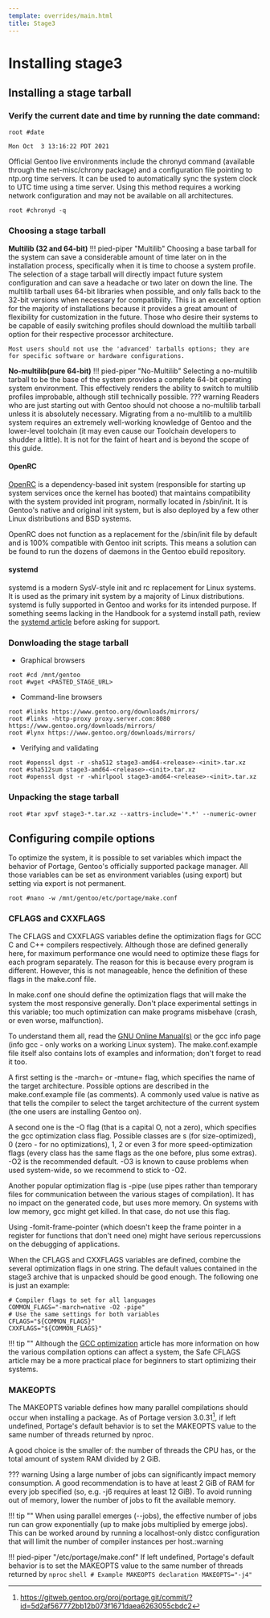 ```yaml
---
template: overrides/main.html
title: Stage3
---
```

# Installing stage3

## Installing a stage tarball
### Verify the current date and time by running the date command: 
```shell
root #date

Mon Oct  3 13:16:22 PDT 2021
```

Official Gentoo live environments include the chronyd command (available through the net-misc/chrony package) and a configuration file pointing to ntp.org time servers. It can be used to automatically sync the system clock to UTC time using a time server. Using this method requires a working network configuration and may not be available on all architectures. 
```shell
root #chronyd -q
```

### Choosing a stage tarball
**Multilib (32 and 64-bit)**
!!! pied-piper "Multilib"
    Choosing a base tarball for the system can save a considerable amount of time later on in the installation process, specifically when it is time to choose a system profile. The selection of a stage tarball will directly impact future system configuration and can save a headache or two later on down the line. The multilib tarball uses 64-bit libraries when possible, and only falls back to the 32-bit versions when necessary for compatibility. This is an excellent option for the majority of installations because it provides a great amount of flexibility for customization in the future. Those who desire their systems to be capable of easily switching profiles should download the multilib tarball option for their respective processor architecture.

    Most users should not use the 'advanced' tarballs options; they are for specific software or hardware configurations.

**No-multilib(pure 64-bit)**
!!! pied-piper "No-Multilib"
    Selecting a no-multilib tarball to be the base of the system provides a complete 64-bit operating system environment. This effectively renders the ability to switch to multilib profiles improbable, although still technically possible.
??? warning
    Readers who are just starting out with Gentoo should not choose a no-multilib tarball unless it is absolutely necessary. Migrating from a no-multilib to a multilib system requires an extremely well-working knowledge of Gentoo and the lower-level toolchain (it may even cause our Toolchain developers to shudder a little). It is not for the faint of heart and is beyond the scope of this guide.

#### OpenRC
[OpenRC](https://wiki.gentoo.org/wiki/OpenRC) is a dependency-based init system (responsible for starting up system services once the kernel has booted) that maintains compatibility with the system provided init program, normally located in /sbin/init. It is Gentoo's native and original init system, but is also deployed by a few other Linux distributions and BSD systems.

OpenRC does not function as a replacement for the /sbin/init file by default and is 100% compatible with Gentoo init scripts. This means a solution can be found to run the dozens of daemons in the Gentoo ebuild repository. 

#### systemd
systemd is a modern SysV-style init and rc replacement for Linux systems. It is used as the primary init system by a majority of Linux distributions. systemd is fully supported in Gentoo and works for its intended purpose. If something seems lacking in the Handbook for a systemd install path, review the [systemd article](https://wiki.gentoo.org/wiki/Systemd) before asking for support. 

### Donwloading the stage tarball
- Graphical browsers
```shell
root #cd /mnt/gentoo
root #wget <PASTED_STAGE_URL>
```

- Command-line browsers
```shell
root #links https://www.gentoo.org/downloads/mirrors/
root #links -http-proxy proxy.server.com:8080 https://www.gentoo.org/downloads/mirrors/
root #lynx https://www.gentoo.org/downloads/mirrors/
```
 - Verifying and validating
 ```shell
 root #openssl dgst -r -sha512 stage3-amd64-<release>-<init>.tar.xz
 root #sha512sum stage3-amd64-<release>-<init>.tar.xz
 root #openssl dgst -r -whirlpool stage3-amd64-<release>-<init>.tar.xz
 ```

### Unpacking the stage tarball
```shell
root #tar xpvf stage3-*.tar.xz --xattrs-include='*.*' --numeric-owner
```

## <span class="jade">Configuring compile options</span>
To optimize the system, it is possible to set variables which impact the behavior of Portage, Gentoo's officially supported package manager. All those variables can be set as environment variables (using export) but setting via export is not permanent. 
```shell
root #nano -w /mnt/gentoo/etc/portage/make.conf
```

### CFLAGS and CXXFLAGS
The CFLAGS and CXXFLAGS variables define the optimization flags for GCC C and C++ compilers respectively. Although those are defined generally here, for maximum performance one would need to optimize these flags for each program separately. The reason for this is because every program is different. However, this is not manageable, hence the definition of these flags in the make.conf file.

In make.conf one should define the optimization flags that will make the system the most responsive generally. Don't place experimental settings in this variable; too much optimization can make programs misbehave (crash, or even worse, malfunction).

To understand them all, read the [GNU Online Manual(s)](https://gcc.gnu.org/onlinedocs/) or the gcc info page (info gcc - only works on a working Linux system). The make.conf.example file itself also contains lots of examples and information; don't forget to read it too.

A first setting is the -march= or -mtune= flag, which specifies the name of the target architecture. Possible options are described in the make.conf.example file (as comments). A commonly used value is native as that tells the compiler to select the target architecture of the current system (the one users are installing Gentoo on).

A second one is the -O flag (that is a capital O, not a zero), which specifies the gcc optimization class flag. Possible classes are s (for size-optimized), 0 (zero - for no optimizations), 1, 2 or even 3 for more speed-optimization flags (every class has the same flags as the one before, plus some extras). -O2 is the recommended default. -O3 is known to cause problems when used system-wide, so we recommend to stick to -O2.

Another popular optimization flag is -pipe (use pipes rather than temporary files for communication between the various stages of compilation). It has no impact on the generated code, but uses more memory. On systems with low memory, gcc might get killed. In that case, do not use this flag.

Using -fomit-frame-pointer (which doesn't keep the frame pointer in a register for functions that don't need one) might have serious repercussions on the debugging of applications.

When the CFLAGS and CXXFLAGS variables are defined, combine the several optimization flags in one string. The default values contained in the stage3 archive that is unpacked should be good enough. The following one is just an example: 
```shell
# Compiler flags to set for all languages
COMMON_FLAGS="-march=native -O2 -pipe"
# Use the same settings for both variables
CFLAGS="${COMMON_FLAGS}"
CXXFLAGS="${COMMON_FLAGS}"
```

!!! tip ""
    Although the [GCC optimization](https://wiki.gentoo.org/wiki/GCC_optimization) article has more information on how the various compilation options can affect a system, the Safe CFLAGS article may be a more practical place for beginners to start optimizing their systems.

### MAKEOPTS
The MAKEOPTS variable defines how many parallel compilations should occur when installing a package. As of Portage version 3.0.31[^1], if left undefined, Portage's default behavior is to set the MAKEOPTS value to the same number of threads returned by nproc.

A good choice is the smaller of: the number of threads the CPU has, or the total amount of system RAM divided by 2 GiB.

??? warning
    Using a large number of jobs can significantly impact memory consumption. A good recommendation is to have at least 2 GiB of RAM for every job specified (so, e.g. -j6 requires at least 12 GiB). To avoid running out of memory, lower the number of jobs to fit the available memory.

!!! tip ""
    When using parallel emerges (--jobs), the effective number of jobs run can grow exponentially (up to make jobs multiplied by emerge jobs). This can be worked around by running a localhost-only distcc configuration that will limit the number of compiler instances per host.:warning

!!! pied-piper "/etc/portage/make.conf"
    If left undefined, Portage's default behavior is to set the MAKEOPTS value to the same number of threads returned by `nproc`
    ```shell
    # Example MAKEOPTS declaration
    MAKEOPTS="-j4"
    ```
[^1]:https://gitweb.gentoo.org/proj/portage.git/commit/?id=5d2af567772bb12b073f1671daea6263055cbdc2
